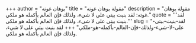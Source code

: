 +++
author = "يوهان غوته"
title = "مقولة يوهان غوته"
description = "مقولة يوهان غوته: لقد بنيت بيتي على لا شيء، ولذلك فإن العالم بأكمله هو ملكي."
quote = '''لقد بنيت بيتي على لا شيء، ولذلك فإن العالم بأكمله هو ملكي.''' 
slug = "لقد-بنيت-بيتي-على-لا-شيء-ولذلك-فإن-العالم-بأكمله-هو-ملكي"
+++
لقد بنيت بيتي على لا شيء، ولذلك فإن العالم بأكمله هو ملكي.
